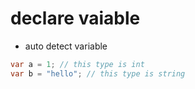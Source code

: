 # declare vaiable
- auto detect variable

```csharp
var a = 1; // this type is int
var b = "hello"; // this type is string
```